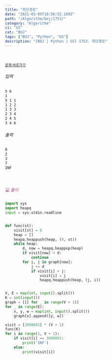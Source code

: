 ```yaml
---
title: "최단경로"
date: "2021-03-05T18:56:52.169Z"
path: "/Algorithm/boj/1753/"
category: "Algorithm"
ci: "G5"
cat: "BOJ"
tags: ["BOJ", "Python", "G5"]
description: "[BOJ | Python | G5] 1753. 최단경로"
---
```


<br />

<a href="https://www.acmicpc.net/problem/1753"><small>문제 바로가기</small></a>

###### 입력

```sh
5 6
1
5 1 1
1 2 2
1 3 3
2 3 4
2 4 5
3 4 6
```

###### 출력

```sh
0
2
3
7
INF
```

<br />

##### <h5 style="color:#C587AE;">💻 풀이</h5>

```python
import sys
import heapq
input = sys.stdin.readline


def func(st):
    visit[st] = 0
    heap = []
    heapq.heappush(heap, (0, st))
    while heap:
        d, now = heapq.heappop(heap)
        if visit[now] < d:
            continue
        for i, j in graph[now]:
            j += d
            if visit[i] > j:
                visit[i] = j
                heapq.heappush(heap, (j, i))


V, E = map(int, input().split())
K = int(input())
graph = [[] for _ in range(V + 1)]
for _ in range(E):
    x, y, w = map(int, input().split())
    graph[x].append([y, w])

visit = [3000001] * (V + 1)
func(K)
for i in range(1, V + 1):
    if visit[i] == 3000001:
        print('INF')
    else:
        print(visit[i])

```



